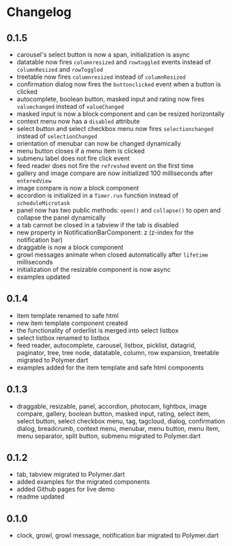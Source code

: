 # Changelog

## 0.1.5
* carousel's select button is now a span, initialization is async
* datatable now fires `columnresized` and `rowtoggled` events instead of `columnResized` and `rowToggled`
* treetable now fires `columnresized` instead of `columnResized`
* confirmation dialog now fires the `buttonclicked` event when a button is clicked
* autocomplete, boolean button, masked input and rating now fires `valuechanged` instead of `valueChanged`
* masked input is now a block component and can be resized horizontally
* context menu now has a `disabled` attribute
* select button and select checkbox menu now fires `selectionchanged` instead of `selectionChanged`
* orientation of menubar can now be changed dynamically
* menu button closes if a menu item is clicked
* submenu label does not fire click event
* feed reader does not fire the `refreshed` event on the first time
* gallery and image compare are now initialized 100 milliseconds after `enteredView`
* image compare is now a block component
* accordion is initialized in a `Timer.run` function instead of `scheduleMicrotask`
* panel now has two public methods: `open()` and `collapse()` to open and collapse the panel dynamically
* a tab cannot be closed in a tabview if the tab is disabled
* new property in NotificationBarComponent: z (z-index for the notification bar)
* draggable is now a block component
* growl messages animate when closed automatically after `lifetime` milliseconds
* initialization of the resizable component is now async
* examples updated

## 0.1.4
* item template renamed to safe html
* new item template component created
* the functionality of orderlist is merged into select listbox
* select listbox renamed to listbox
* feed reader, autocomplete, carousel, listbox, picklist, datagrid, paginator, tree, tree node, datatable, column, row expansion, treetable migrated to Polymer.dart
* examples added for the item template and safe html components

## 0.1.3
* draggable, resizable, panel, accordion, photocam, lightbox, image compare, gallery, boolean button, masked input, rating, select item, select button, select checkbox menu, tag, tagcloud, dialog, confirmation dialog, breadcrumb, context menu, menubar, menu button, menu item, menu separator, split button, submenu migrated to Polymer.dart

## 0.1.2

* tab, tabview migrated to Polymer.dart
* added examples for the migrated components
* added Github pages for live demo
* readme updated

## 0.1.0

* clock, growl, growl message, notification bar migrated to Polymer.dart